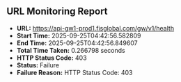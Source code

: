 ## URL Monitoring Report

- **URL:** https://api-gw1-prod1.fisglobal.com/gw/v1/health
- **Start Time:** 2025-09-25T04:42:56.582809
- **End Time:** 2025-09-25T04:42:56.849607
- **Total Time Taken:** 0.266798 seconds
- **HTTP Status Code:** 403
- **Status:** Failure
- **Failure Reason:** HTTP Status Code: 403

